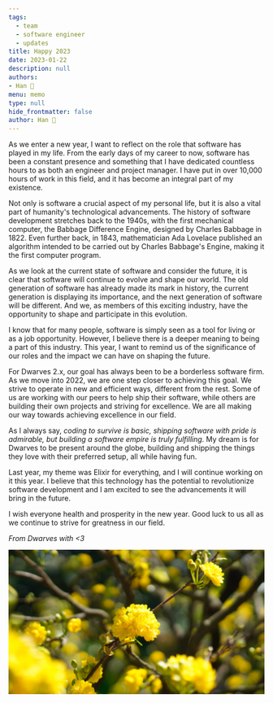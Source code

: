 ```yaml
---
tags: 
  - team
  - software engineer
  - updates
title: Happy 2023
date: 2023-01-22
description: null
authors: 
- Han 🐸
menu: memo
type: null
hide_frontmatter: false
author: Han 🐸
---
```


As we enter a new year, I want to reflect on the role that software has played in my life. From the early days of my career to now, software has been a constant presence and something that I have dedicated countless hours to as both an engineer and project manager. I have put in over 10,000 hours of work in this field, and it has become an integral part of my existence.

Not only is software a crucial aspect of my personal life, but it is also a vital part of humanity's technological advancements. The history of software development stretches back to the 1940s, with the first mechanical computer, the Babbage Difference Engine, designed by Charles Babbage in 1822. Even further back, in 1843, mathematician Ada Lovelace published an algorithm intended to be carried out by Charles Babbage's Engine, making it the first computer program.

As we look at the current state of software and consider the future, it is clear that software will continue to evolve and shape our world. The old generation of software has already made its mark in history, the current generation is displaying its importance, and the next generation of software will be different. And we, as members of this exciting industry, have the opportunity to shape and participate in this evolution.

I know that for many people, software is simply seen as a tool for living or as a job opportunity. However, I believe there is a deeper meaning to being a part of this industry. This year, I want to remind us of the significance of our roles and the impact we can have on shaping the future.

For Dwarves 2.x, our goal has always been to be a borderless software firm. As we move into 2022, we are one step closer to achieving this goal. We strive to operate in new and efficient ways, different from the rest. Some of us are working with our peers to help ship their software, while others are building their own projects and striving for excellence. We are all making our way towards achieving excellence in our field.

As I always say, *coding to survive is basic, shipping software with pride is admirable, but building a software empire is truly fulfilling*. My dream is for Dwarves to be present around the globe, building and shipping the things they love with their preferred setup, all while having fun.

Last year, my theme was Elixir for everything, and I will continue working on it this year. I believe that this technology has the potential to revolutionize software development and I am excited to see the advancements it will bring in the future.

I wish everyone health and prosperity in the new year. Good luck to us all as we continue to strive for greatness in our field.

*From Dwarves with <3*

![](changelog/assets/2023-happy_1e89b732d608e54d1edb7239b5c5c692_md5.webp)
